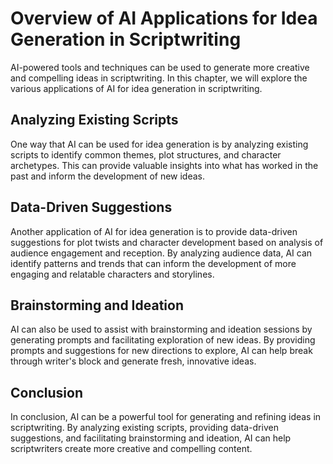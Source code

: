 Overview of AI Applications for Idea Generation in Scriptwriting
=======================================================================================================================

AI-powered tools and techniques can be used to generate more creative and compelling ideas in scriptwriting. In this chapter, we will explore the various applications of AI for idea generation in scriptwriting.

Analyzing Existing Scripts
--------------------------

One way that AI can be used for idea generation is by analyzing existing scripts to identify common themes, plot structures, and character archetypes. This can provide valuable insights into what has worked in the past and inform the development of new ideas.

Data-Driven Suggestions
-----------------------

Another application of AI for idea generation is to provide data-driven suggestions for plot twists and character development based on analysis of audience engagement and reception. By analyzing audience data, AI can identify patterns and trends that can inform the development of more engaging and relatable characters and storylines.

Brainstorming and Ideation
--------------------------

AI can also be used to assist with brainstorming and ideation sessions by generating prompts and facilitating exploration of new ideas. By providing prompts and suggestions for new directions to explore, AI can help break through writer's block and generate fresh, innovative ideas.

Conclusion
----------

In conclusion, AI can be a powerful tool for generating and refining ideas in scriptwriting. By analyzing existing scripts, providing data-driven suggestions, and facilitating brainstorming and ideation, AI can help scriptwriters create more creative and compelling content.
